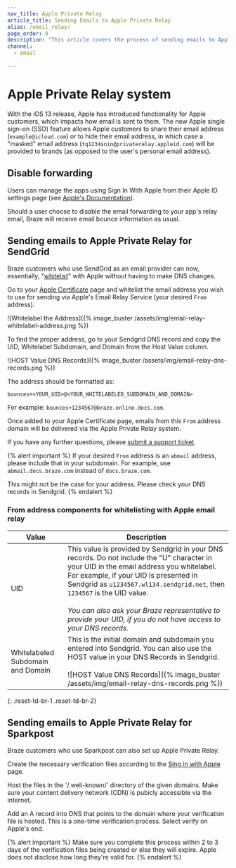 ```yaml
---
nav_title: Apple Private Relay
article_title: Sending Emails to Apple Private Relay
alias: /email_relay/
page_order: 8
description: "This article covers the process of sending emails to Apple Private Relay. This will allow Sendgrid users to whitelist without haveing to make DNS changes."
channel:
  - email
  
---
```


# Apple Private Relay system

With the iOS 13 release, Apple has introduced functionality for Apple customers, which impacts how email is sent to them. The new Apple single sign-on (SSO) feature allows Apple customers to share their email address (`example@icloud.com`) or to hide their email address, in which case a "masked" email address (`tq1234snin@privaterelay.appleid.com`) will be provided to brands (as opposed to the user's personal email address).

## Disable forwarding

Users can manage the apps using Sign In With Apple from their Apple ID settings page (see [Apple's Documentation](https://support.apple.com/en-us/HT210426)).

Should a user choose to disable the email forwarding to your app's relay email, Braze will receive email bounce information as usual.

## Sending emails to Apple Private Relay for SendGrid

Braze customers who use SendGrid as an email provider can now, essentially, "[whitelist](https://help.apple.com/developer-account/?lang=en#/devf822fb8fc)" with Apple without having to make DNS changes.

Go to your [Apple Certificate](https://help.apple.com/developer-account/?lang=en#/devf822fb8fc) page and whitelist the email address you wish to use for sending via Apple's Email Relay Service (your desired `From` address). 

![Whitelabel the Address]({% image_buster /assets/img/email-relay-whitelabel-address.png %})

To find the proper address, go to your Sendgrid DNS record and copy the UID, Whitelabel Subdomain, and Domain from the Host Value column. 

![HOST Value DNS Records]({% image_buster /assets/img/email-relay-dns-records.png %})

The address should be formatted as:

`bounces+<YOUR_UID>@<YOUR_WHITELABELED_SUBDOMAIN_AND_DOMAIN>`

For example: `bounces+1234567@braze.online.docs.com`.

Once added to your Apple Certificate page, emails from this `From` address domain will be delivered via the Apple Private Relay system.

If you have any further questions, please [submit a support ticket]({{site.baseurl}}/support_contact/).

{% alert important %}
If your desired `From` address is an `abmail` address, please include that in your subdomain. For example, use `abmail.docs.braze.com` instead of `docs.braze.com`.

This might not be the case for your address. Please check your DNS records in Sendgrid. 
{% endalert %}

### From address components for whitelisting with Apple email relay

| Value | Description |
|---|---|
| UID | This value is provided by Sendgrid in your DNS records. Do not include the "U" character in your UID in the email address you whitelabel. For example, if your UID is presented in Sendgrid as `u1234567.wl134.sendgrid.net`, then `1234567` is the UID value. <br> <br> _You can also ask your Braze representative to provide your UID, if you do not have access to your DNS records._ |
| Whitelabeled Subdomain and Domain | This is the initial domain and subdomain you entered into Sendgrid. You can also use the HOST value in your DNS Records in Sendgrid. <br> <br> ![HOST Value DNS Records]({% image_buster /assets/img/email-relay-dns-records.png %}) |
{: .reset-td-br-1 .reset-td-br-2}

## Sending emails to Apple Private Relay for Sparkpost

Braze customers who use Sparkpost can also set up Apple Private Relay. 

Create the necessary verification files according to the [Sing in with Apple](https://developer.apple.com/sign-in-with-apple/get-started/) page.

Host the files in the '/.well-known/' directory of the given domains. Make sure your content delivery network (CDN) is pubicly accessible via the internet.

Add an A record into DNS that points to the domain where your verification file is hosted. This is a one-time verification process. Select verify on Apple's end. 

{% alert important %}
Make sure you complete this process within 2 to 3 days of the verification files being created or else they will expire. Apple does not disclose how long they're valid for.
{% endalert %}